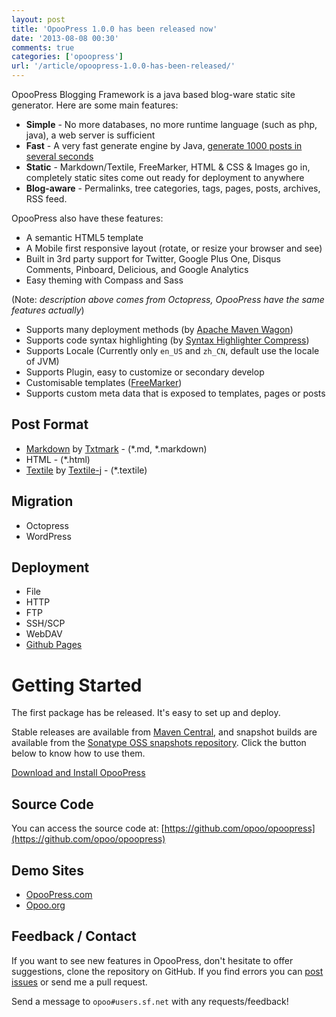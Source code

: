 ```yaml
---
layout: post
title: 'OpooPress 1.0.0 has been released now'
date: '2013-08-08 00:30'
comments: true
categories: ['opoopress']
url: '/article/opoopress-1.0.0-has-been-released/'
---
```


OpooPress Blogging Framework is a java based blog-ware static site generator. Here are some main features:

- **Simple** - No more databases, no more runtime language (such as php, java), a web server is sufficient
- **Fast** - A very fast generate engine by Java, [generate 1000 posts in several seconds](http://opoo.org/why-i-develop-opoopress/)
- **Static** - Markdown/Textile, FreeMarker, HTML & CSS & Images go in, completely static sites come out ready for deployment to anywhere
- **Blog-aware** - Permalinks, tree categories, tags, pages, posts, archives, RSS feed.

OpooPress also have these features:
- A semantic HTML5 template
- A Mobile first responsive layout (rotate, or resize your browser and see)
- Built in 3rd party support for Twitter, Google Plus One, Disqus Comments, Pinboard, Delicious, and Google Analytics
- Easy theming with Compass and Sass

(Note: *description above comes from Octopress, OpooPress have the same features actually*)
- Supports many deployment methods (by [Apache Maven Wagon](http://maven.apache.org/wagon/))
- Supports code syntax highlighting (by [Syntax Highlighter Compress](http://alexgorbatchev.com/SyntaxHighlighter/))
- Supports Locale (Currently only `en_US` and `zh_CN`, default use the locale of JVM)
- Supports Plugin, easy to customize or secondary develop
- Customisable templates ([FreeMarker](http://www.freemarker.org/))
- Supports custom meta data that is exposed to templates, pages or posts

## Post Format
- [Markdown](http://daringfireball.net/projects/markdown/) by [Txtmark](https://github.com/rjeschke/txtmark) - (\*.md, \*.markdown)
- HTML - (\*.html)
- [Textile](http://textile.sitemonks.com/) by [Textile-j](https://textile-j.dev.java.net/) - (\*.textile)

## Migration
- Octopress
- WordPress

## Deployment
- File
- HTTP
- FTP
- SSH/SCP
- WebDAV
- [Github Pages](/en/docs/github-pages/)

# Getting Started
The first package has be released. It's easy to set up and deploy.

Stable releases are available from [Maven Central](http://search.maven.org/#search%7Cga%7C1%7Corg.opoo.press), and snapshot builds are available from the [Sonatype OSS snapshots repository](https://oss.sonatype.org/index.html#nexus-search;quick~org.opoo.press). Click the button below to know how to use them. 

<a class="download-button" href="/en/download/">Download and Install OpooPress</a>

## Source Code
You can access the source code at: [https://github.com/opoo/opoopress](https://github.com/opoo/opoopress)

## Demo Sites
- [OpooPress.com](http://www.opoopress.com/)
- [Opoo.org](http://opoo.org/)

## Feedback / Contact
If you want to see new features in OpooPress, don't hesitate to offer suggestions, clone the repository on GitHub. If you find errors you can [post issues](https://github.com/opoo/opoopress/issues) or send me a pull request.

Send a message to `opoo#users.sf.net` with any requests/feedback!